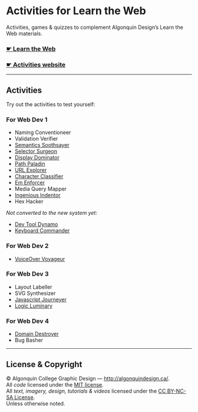 # Activities for Learn the Web

Activities, games & quizzes to complement Algonquin Design’s Learn the Web materials.

### [☛ Learn the Web](http://learn-the-web.algonquindesign.ca/)
### [☛ Activities website](http://activities.learn-the-web.algonquindesign.ca/)

---

## Activities

Try out the activities to test yourself:

### For Web Dev 1

- Naming Conventioneer
- Validation Verifier
- [Semantics Soothsayer](http://activities.learn-the-web.algonquindesign.ca/semantics-soothsayer/)
- [Selector Surgeon](http://activities.learn-the-web.algonquindesign.ca/selector-surgeon/)
- [Display Dominator](http://activities.learn-the-web.algonquindesign.ca/display-dominator/)
- [Path Paladin](http://activities.learn-the-web.algonquindesign.ca/path-paladin/)
- [URL Explorer](http://activities.learn-the-web.algonquindesign.ca/url-explorer/)
- [Character Classifier](http://activities.learn-the-web.algonquindesign.ca/character-classifier/)
- [Em Enforcer](http://activities.learn-the-web.algonquindesign.ca/em-enforcer/)
- Media Query Mapper
- [Ingenious Indentor](http://activities.learn-the-web.algonquindesign.ca/ingenious-indentor/)
- Hex Hacker

*Not converted to the new system yet:*

- [Dev Tool Dynamo](http://thomasjbradley.github.io/dev-tool-dynamo/)
- [Keyboard Commander](http://thomasjbradley.github.io/keyboard-commander/)

### For Web Dev 2

- [VoiceOver Voyageur](http://activities.learn-the-web.algonquindesign.ca/voiceover-voyageur/)

### For Web Dev 3

- Layout Labeller
- SVG Synthesizer
- [Javascript Journeyer](http://activities.learn-the-web.algonquindesign.ca/javascript-journeyer/)
- [Logic Luminary](http://activities.learn-the-web.algonquindesign.ca/logic-luminary/)

### For Web Dev 4

- [Domain Destroyer](http://activities.learn-the-web.algonquindesign.ca/domain-destroyer/)
- Bug Basher

---

## License & Copyright

© Algonquin College Graphic Design — <http://algonquindesign.ca/>.<br>
All *code* licensed under the [MIT license](LICENSE).<br>
All *text, imagery, design, tutorials & videos* licensed under the [CC BY-NC-SA License](http://creativecommons.org/licenses/by-nc-sa/4.0/).<br>
Unless otherwise noted.
